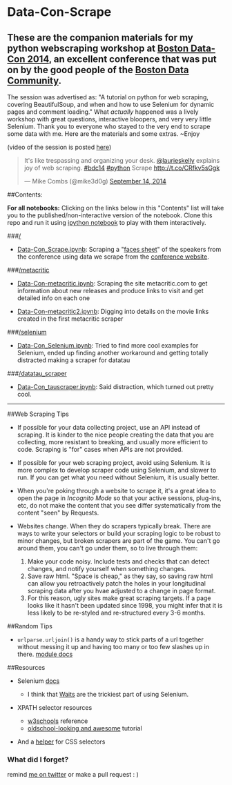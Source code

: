 Data-Con-Scrape
===============

## These are the companion materials for my python webscraping workshop at [Boston Data-Con 2014](http://data-con.org/schedule/), an excellent conference that was put on by the good people of the [Boston Data Community](https://twitter.com/bostondatacomm). 

The session was advertised as: "A tutorial on python for web scraping, covering BeautifulSoup, and when and how to use Selenium for dynamic pages and comment loading." What *actually* happened was a lively workshop with great questions, interactive bloopers, and very very little Selenium. Thank you to everyone who stayed to the very end to scrape some data with me. Here are the materials and some extras. ~Enjoy

(video of the session is posted [here](https://www.youtube.com/watch?v=oOr1dlC4-Kc))

<blockquote class="twitter-tweet" lang="en"><p>It&#39;s like trespassing and organizing your desk. <a href="https://twitter.com/laurieskelly">@laurieskelly</a> explains joy of web scraping. <a href="https://twitter.com/hashtag/bdc14?src=hash">#bdc14</a> <a href="https://twitter.com/hashtag/python?src=hash">#python</a> Scrape <a href="http://t.co/CRfkv5sGgk">http://t.co/CRfkv5sGgk</a></p>&mdash; Mike Combs (@mike3d0g) <a href="https://twitter.com/mike3d0g/status/511247516202201088">September 14, 2014</a></blockquote>
<script async src="//platform.twitter.com/widgets.js" charset="utf-8"></script>

##Contents: 

**For all notebooks:** Clicking on the links below in this "Contents" list will take you to the published/non-interactive version of the notebook. Clone this repo and run it using [ipython notebook][6] to play with them interactively.

###[/][15]
*  [Data-Con_Scrape.ipynb][4]: Scraping a "[faces sheet][19]" of the speakers from the conference using data we scrape from the [conference website][5]. 

###[/metacritic][16]
* [Data-Con-metacritic.ipynb][7]: Scraping the site metacritic.com to get information about new releases and produce links to visit and get detailed info on each one

* [Data-Con-metacritic2.ipynb][8]: Digging into details on the movie links created in the first metacritic scraper

###[/selenium][17]
* [Data-Con_Selenium.ipynb][9]: Tried to find more cool examples for Selenium, ended up finding another workaround and getting totally distracted making a scraper for datatau

###[/datatau_scraper][18]
* [Data-Con_tauscraper.ipynb][10]: Said distraction, which turned out pretty cool. 

------

##Web Scraping Tips

* If possible for your data collecting project, use an API instead of scraping. It is kinder to the nice people creating the data that you are collecting, more resistant to breaking, and usually more efficient to code. Scraping is "for" cases when APIs are not provided. 

* If possible for your web scraping project, avoid using Selenium. It is more complex to develop scraper code using Selenium, and slower to run. If you can get what you need without Selenium, it is usually better. 

* When you're poking through a website to scrape it, it's a great idea to open the page in *Incognito Mode* so that your active sessions, plug-ins, etc, do not make the content that you see differ systematically from the content "seen" by Requests. 

* Websites change. When they do scrapers typically break. There are ways to write your selectors or build your scraping logic to be robust to minor changes, but broken scrapers are part of the game. You can't go around them, you can't go under them, so to live through them: 
  1. Make your code noisy. Include tests and checks that can detect changes, and notify yourself when something changes. 
  2. Save raw html. "Space is cheap," as they say, so saving raw html can allow you retroactively patch the  holes in your longitudinal scraping data after you hvae adjusted to a change in page format.
  3. For this reason, ugly sites make great scraping targets. If a page looks like it hasn't been updated since 1998, you might infer that it is less likely to be re-styled and re-structured every 3-6 months. 


##Random Tips

* `urlparse.urljoin()` is a handy way to stick parts of a url together without messing it up and having too many or too few slashes up in there. [module docs][3]

##Resources

* Selenium [docs](1)
  - I think that [Waits][2] are the trickiest part of using Selenium. 

* XPATH selector resources
  - [w3schools][12] reference
  - [oldschool-looking and awesome][13] tutorial 

* And a [helper][14] for CSS selectors

### What did I forget? 
remind [me on twitter][11] or make a pull request : ) 


[1]: http://selenium-python.readthedocs.org/en/latest/
[2]: http://selenium-python.readthedocs.org/en/latest/waits.html
[3]: https://docs.python.org/2/library/urlparse.html
[4]: http://nbviewer.ipython.org/github/laurieskelly/Data-Con-Scrape/blob/master/Data-Con_Scrape.ipynb
[5]: http://data-con.org/
[6]: http://ipython.org/notebook.html
[7]: http://nbviewer.ipython.org/github/laurieskelly/Data-Con-Scrape/blob/master/metacritic/Data-Con_metacritic.ipynb
[8]: http://nbviewer.ipython.org/github/laurieskelly/Data-Con-Scrape/blob/master/metacritic/Data-Con_metacritic2.ipynb
[9]: http://nbviewer.ipython.org/github/laurieskelly/Data-Con-Scrape/blob/master/selenium/Data-Con_Selenium.ipynb
[10]: http://nbviewer.ipython.org/github/laurieskelly/Data-Con-Scrape/blob/master/datatau_scraper/Data-Con_tauscraper.ipynb
[11]: https://twitter.com/laurieskelly
[12]: http://www.w3schools.com/xpath/xpath_syntax.asp
[13]: http://zvon.org/xxl/XPathTutorial/Output/example1.html
[14]: http://code.tutsplus.com/tutorials/the-30-css-selectors-you-must-memorize--net-16048
[15]: https://github.com/laurieskelly/Data-Con-Scrape 
[16]: https://github.com/laurieskelly/Data-Con-Scrape/tree/master/metacritic
[17]: https://github.com/laurieskelly/Data-Con-Scrape/tree/master/selenium
[18]: https://github.com/laurieskelly/Data-Con-Scrape/tree/master/datatau_scraper
[19]: https://github.com/laurieskelly/Data-Con-Scrape/blob/master/facesheet.md
